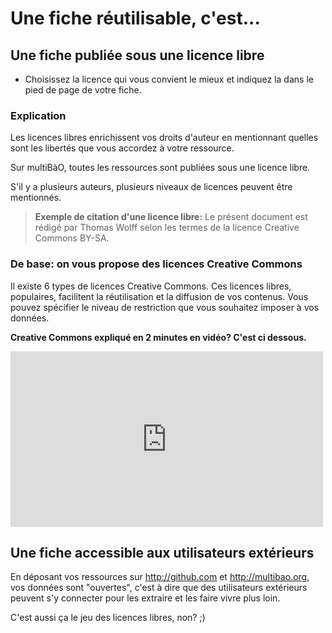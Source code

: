 # Une fiche réutilisable, c'est... 

## Une fiche publiée sous une licence libre

* Choisissez la licence qui vous convient le mieux et indiquez la dans le pied de page de votre fiche.

### Explication

Les licences libres enrichissent vos droits d'auteur en mentionnant quelles sont les libertés que vous accordez à votre ressource.

Sur multiBàO, toutes les ressources sont publiées sous une licence libre.

S'il y a plusieurs auteurs, plusieurs niveaux de licences peuvent être mentionnés.

> **Exemple de citation d'une licence libre:** Le présent document est rédigé par Thomas Wolff selon les termes de la licence Creative Commons BY-SA.

### De base: on vous propose des licences Creative Commons

Il existe 6 types de licences Creative Commons. Ces licences libres, populaires, facilitent la réutilisation et la diffusion de vos contenus.
Vous pouvez spécifier le niveau de restriction que vous souhaitez imposer à vos données. 

**Creative Commons expliqué en 2 minutes en vidéo? C'est ci dessous.**

<iframe src="https://player.vimeo.com/video/95488932" width="500" height="281" frameborder="0" webkitallowfullscreen mozallowfullscreen allowfullscreen></iframe>

## Une fiche accessible aux utilisateurs extérieurs

En déposant vos ressources sur http://github.com et http://multibao.org, vos données sont "ouvertes", c'est à dire que des utilisateurs extérieurs peuvent s'y connecter pour les extraire et les faire vivre plus loin.

C'est aussi ça le jeu des licences libres, non? ;)
